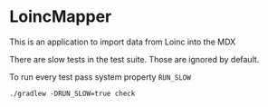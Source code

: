 # LoincMapper
This is an application to import data from Loinc into the MDX


There are slow tests in the test suite. Those are ignored by default. 

To run every test pass system property `RUN_SLOW`

`./gradlew -DRUN_SLOW=true check`